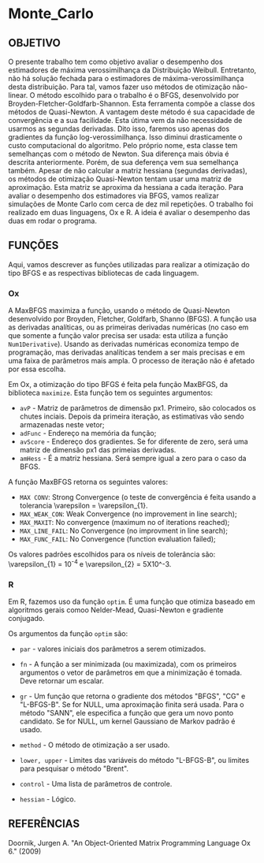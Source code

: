 # Monte_Carlo

## OBJETIVO

O presente trabalho tem como objetivo avaliar o desempenho dos estimadores de máxima verossimilhança da Distribuição Weibull.
Entretanto, não há solução fechada para o estimadores de máxima-verossimilhança desta distribuição. Para tal, vamos fazer uso 
métodos de otimização não-linear. O método escolhido para o trabalho é o BFGS, desenvolvido por Broyden-Fletcher-Goldfarb-Shannon.
Esta ferramenta compõe a classe dos métodos de Quasi-Newton. A vantagem deste método é sua capacidade de convergência e a sua 
facilidade. Esta útima vem da não necessidade de usarmos as segundas derivadas. Dito isso, faremos uso apenas dos gradientes da
função log-verossimilhança. Isso diminui drasticamente o custo computacional do algoritmo. Pelo próprio nome, esta classe tem 
semelhanças com o método de Newton. Sua diferença mais óbvia é descrita anteriormente. Porém, de sua deferença vem sua semelhança também. Apesar de não calcular a matriz hessiana (segundas derivadas), os métodos de otimização Quasi-Newton tentam usar uma matriz de aproximação. Esta matriz se aproxima da hessiana a cada iteração. Para avaliar o desempenho dos estimadores via BFGS, vamos realizar simulações de Monte Carlo com cerca de dez mil repetições. O trabalho foi realizado em duas linguagens, Ox e R. A ideia é avaliar o desempenho das duas em rodar o programa. 

## FUNÇÕES

Aqui, vamos descrever as funções utilizadas para realizar a otimização do tipo BFGS e as respectivas bibliotecas de cada linguagem.

### Ox

A MaxBFGS maximiza a função, usando o método de Quasi-Newton desenvolvido por Broyden, Fletcher, Goldfarb, Shanno (BFGS).  A função usa as derivadas analíticas, ou as primeiras derivadas numéricas (no caso em que somente a função valor precisa ser usada: esta utiliza a função `Num1Derivative`). Usando as derivadas numéricas economiza tempo de programação, mas derivadas analíticas tendem a ser mais precisas e em uma faixa de parâmetros mais ampla. O processo de iteração não é afetado por essa escolha. 

Em Ox, a otimização do tipo BFGS é feita pela função MaxBFGS, da biblioteca `maximize`. Esta função tem os seguintes argumentos:

* `avP` -  Matriz de parâmetros de dimensão px1. Primeiro, são colocados os chutes inciais. Depois da primeira iteração, as estimativas vão sendo armazenadas neste vetor;
* `adFunc` - Endereço na memória da função;
* `avScore` - Endereço dos gradientes. Se for diferente de zero, será uma matriz de dimensão px1 das primeias derivadas.
* `amHess` - É a matriz hessiana. Será sempre igual a zero para o caso da BFGS.

A função MaxBFGS retorna os seguintes valores:

* `MAX CONV`: Strong Convergence (o teste de convergência é feita usando a tolerancia \varepsilon = \varepsilon_{1}.
* `MAX_WEAK_CON`: Weak Convergence (no improvement in line search);
* `MAX_MAXIT`: No convergence (maximum no of iterations reached);
* `MAX_LINE_FAIL`: No Convergence (no improvment in line search);
* `MAX_FUNC_FAIL`: No Convergence (function evaluation failed);

Os valores padrões escolhidos para os níveis de tolerância são: \varepsilon_{1} = 10<sup>-4 </sup> e \varepsilon_{2} = 5X10^-3.

### R

Em R, fazemos uso da função `optim`. É uma função que otimiza baseado em algoritmos gerais comoo Nelder-Mead, Quasi-Newton e gradiente conjugado.

Os argumentos da função `optim` são:

* `par` - valores iniciais dos parâmetros a serem otimizados.

* `fn` - A função a ser minimizada (ou maximizada), com os primeiros argumentos o vetor de parâmetros em que a minimização é tomada. Deve retornar um escalar.

* `gr` - Um função que retorna o gradiente dos métodos "BFGS", "CG" e "L-BFGS-B". Se for NULL, uma aproximação finita será usada. Para o método "SANN", ele especifica a função que gera um novo ponto candidato. Se for NULL, um kernel Gaussiano de Markov padrão é usado. 

* `method` - O método de otimização a ser usado.

* `lower, upper` - Limites das variáveis do método "L-BFGS-B", ou limites para pesquisar o método "Brent".

* `control` - Uma lista de parâmetros de controle.

* `hessian` - Lógico. 


## REFERÊNCIAS

 Doornik, Jurgen A. "An Object-Oriented Matrix Programming Language Ox 6." (2009)







